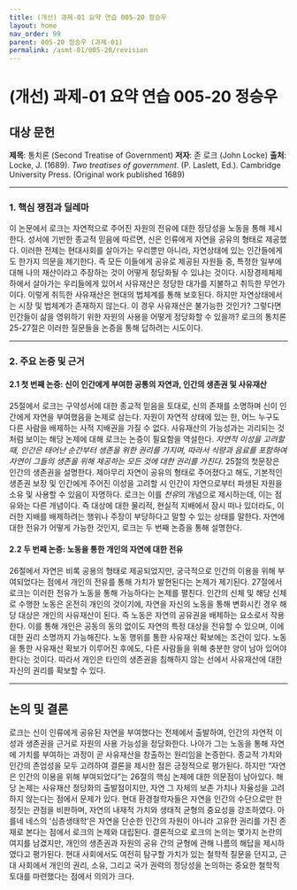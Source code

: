 ```yaml
---
title: (개선) 과제-01 요약 연습 005-20 정승우
layout: home
nav_order: 99
parent: 005-20 정승우 (과제-01)
permalink: /asmt-01/005-20/revision
---
```


# (개선) 과제-01 요약 연습 005-20 정승우 

## 대상 문헌  
**제목**: 통치론 (Second Treatise of Government) 
**저자**: 존 로크 (John Locke)
**출처**: Locke, J. (1689). _Two treatises of government_. (P. Laslett, Ed.). Cambridge University Press. (Original work published 1689)

---

### 1. 핵심 쟁점과 딜레마  
이 논문에서 로크는 자연적으로 주어진 자원의 전유에 대한 정당성을 노동을 통해 제시한다. 성서에 기반한 종교적 믿음에 따르면, 신은 인류에게 자연을 공유의 형태로 제공했다. 이러한 전제는 현대사회를 살아가는 우리뿐만 아니라, 자연상태에 있는 인간들에게도 한가지 의문을 제기한다. 즉 모든 이들에게 공유로 제공된 자원들 중, 특정한 일부에 대해 나의 재산이라고 주장하는 것이 어떻게 정당화될 수 있냐는 것이다. 
시장경제체제 하에서 살아가는 우리들에게 있어서 사유재산은 정당한 대가를 지불하고 취득한 무언가이다. 이렇게 취득한 사유재산은 현대의 법체계를 통해 보호된다. 하지만 자연상태에서는 시장 및 법체계가 존재하지 않는다. 이 경우 사유재산은 불가능한 것인가? 그렇다면 인간들이 삶을 영위하기 위한 자원의 사용을 어떻게 정당화할 수 있을까? 로크의 통치론 25-27절은 이러한 질문들을 논증을 통해 답하려는 시도이다. 

---

### 2. 주요 논증 및 근거  

#### 2.1 첫 번째 논증: 신이 인간에게 부여한 공통의 자연과, 인간의 생존권 및 사유재산 
25절에서 로크는 구약성서에 대한 종교적 믿음을 토대로, 신의 존재를 소명하며 신이 인간에게 자연을 부여했음을 논제로 삼는다. 자원이 자연적 상태에 있는 한, 어느 누구도 다른 사람을 배제하는 사적 지배권을 가질 수 없다. 사유재산의 가능성과는 괴리되는 것처럼 보이는 해당 논제에 대해 로크는 논증이 필요함을 역설한다. 
*자연적 이성을 고려할 때, 인간은 태어난 순간부터 생존을 위한 권리를 가지며, 따라서 식량과 음료를 포함하여 자연이 그들의 생존을 위해 제공하는 모든 것에 대한 권리를 가진다.* 25절의 첫문장은 인간의 생존권을 설명한다. 제아무리 자연이 공유의 형태로 주어졌다고 해도, 기본적인 생존권 보장 및 인간에게 주어진 이성을 고려할 시 인간이 자연으로부터 파생된 자원을 소유 및 사용할 수 있음이 자명하다. 로크는 이를 *전유*의 개념으로 제시하는데, 이는 점유와는 다른 개념이다. 즉 대상에 대한 물리적, 현실적 지배에서 잠시 떠나 있더라도, 이러한 지배를 배제하려는 행위나 주장이 부당하다고 말할 수 있는 상태를 말한다. 자연에 대한 전유가 어떻게 가능한 것인지, 로크는 두 번째 논증을 통해 설명한다.

#### 2.2 두 번째 논증: 노동을 통한 개인의 자연에 대한 전유
26절에서 자연은 비록 공용의 형태로 제공되었지만, 궁극적으로 인간의 이용을 위해 부여되었다는 점에서 개인의 전유를 통해 가치가 발현된다는 논제가 제기된다. 27절에서 로크는 이러한 전유가 노동을 통해 가능하다는 논제를 펼친다. 인간의 신체 및 해당 신체로 수행한 노동은 온전히 개인의 것이기에, 자연을 자신의 노동을 통해 변화시킨 경우 해당 대상은 개인의 사유재산이 된다. 즉 노동은 자연의 공유권을 배제하는 요소로서 작용한다. 이를 통해 개인은 공동의 동의 없이도 자연의 특정 대상을 전유할 수 있으며, 이에 대한 권리 소명까지 가능해진다. 
노동 행위를 통한 사유재산 확보에는 조건이 있다. 노동을 통한 사유재산 확보가 이루어진 후에도, 다른 사람들을 위해 충분한 양이 남아 있어야 한다는 것이다. 따라서 개인은 타인의 생존권을 침해하지 않는 선에서 사유재산에 대한 자신의 권리를 확보할 수 있다.

---

## 논의 및 결론  
로크는 신이 인류에게 공유된 자연을 부여했다는 전제에서 출발하여, 인간의 자연적 이성과 생존권을 근거로 자원의 사용 가능성을 정당화한다. 나아가 그는 노동을 통해 자연에 가치를 부여하는 과정이 곧 사유재산을 창출하는 원리임을 논증한다.
종교적 가치와 인간의 존엄성을 모두 고려하여 결론을 제시한 점은 긍정적으로 평가된다. 하지만 “자연은 인간의 이용을 위해 부여되었다”는 26절의 핵심 논제에 대한 의문점이 남아있다. 해당 논제는 사유재산 정당화의 출발점이지만, 자연 그 자체의 보존 가치나 자율성을 고려하지 않는다는 점에서 문제가 있다. 현대 환경철학자들은 자연을 인간의 수단으로만 한정짓는 관점을 비판하며, 자연의 내재적 가치와 생태적 균형의 중요성을 강조하였다. 아를네 네스의 ‘심층생태학’은 자연을 단순한 인간의 자원이 아니라 고유한 권리를 가진 존재로 본다는 점에서 로크의 논제와 대립된다.
결론적으로 로크의 논의는 몇가지 논란의 여지를 남겼지만, 개인의 생존권과 자원의 공유 간의 균형에 관해 나름의 해답을 제시하였다고 평가된다. 현대 사회에서도 여전히 탐구할 가치가 있는 철학적 질문을 던지고, 근대 사회에서 개인의 권리, 소유, 그리고 국가 권력의 정당성을 논의하는 중요한 철학적 토대를 마련했다는 점에서 의의가 크다.

